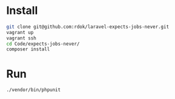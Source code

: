 # Install
```bash
git clone git@github.com:rdok/laravel-expects-jobs-never.git
vagrant up
vagrant ssh
cd Code/expects-jobs-never/
composer install
```

# Run
```bash
./vendor/bin/phpunit
```